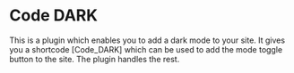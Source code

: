 # Code DARK
This is a plugin which enables you to add a dark mode to your site. It gives you a shortcode [Code_DARK] which can be used to add the mode toggle button to the site. The plugin handles the rest.

